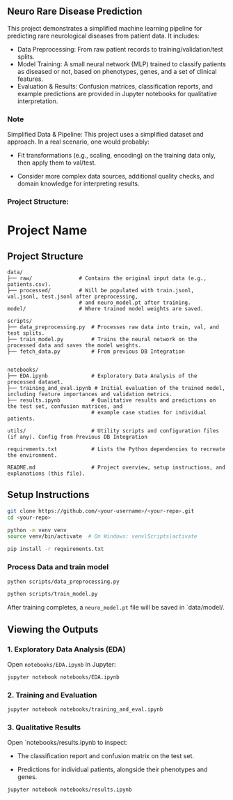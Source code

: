 ## Neuro Rare Disease Prediction 

This project demonstrates a simplified machine learning pipeline for predicting rare neurological diseases from patient data. It includes:

- Data Preprocessing: From raw patient records to training/validation/test splits.
- Model Training: A small neural network (MLP) trained to classify patients as diseased or not, based on phenotypes, genes, and a set of clinical features.
- Evaluation & Results: Confusion matrices, classification reports, and example predictions are provided in Jupyter notebooks for qualitative interpretation.


### Note 

Simplified Data & Pipeline:
This project uses a simplified dataset and approach. In a real scenario, one would probably:

- Fit transformations (e.g., scaling, encoding) on the training data only, then apply them to val/test.

- Consider more complex data sources, additional quality checks, and domain knowledge for interpreting results.


### Project Structure:

# Project Name

## Project Structure

```text
data/
├── raw/               # Contains the original input data (e.g., patients.csv).
├── processed/         # Will be populated with train.jsonl, val.jsonl, test.jsonl after preprocessing,
                       # and neuro_model.pt after training.
model/                 # Where trained model weights are saved.

scripts/
├── data_preprocessing.py  # Processes raw data into train, val, and test splits.
├── train_model.py         # Trains the neural network on the processed data and saves the model weights.
├── fetch_data.py          # From previous DB Integration


notebooks/
├── EDA.ipynb              # Exploratory Data Analysis of the processed dataset.
├── training_and_eval.ipynb # Initial evaluation of the trained model, including feature importances and validation metrics.
├── results.ipynb          # Qualitative results and predictions on the test set, confusion matrices, and
                           # example case studies for individual patients.

utils/                     # Utility scripts and configuration files (if any). Config from Previous DB Integration

requirements.txt           # Lists the Python dependencies to recreate the environment.

README.md                  # Project overview, setup instructions, and explanations (this file).
```

## Setup Instructions


```bash
git clone https://github.com/<your-username>/<your-repo>.git
cd <your-repo>

python -m venv venv
source venv/bin/activate  # On Windows: venv\Scripts\activate

pip install -r requirements.txt
 ```
### Process Data and train model
```bash
python scripts/data_preprocessing.py

python scripts/train_model.py

```
After training completes, a `neuro_model.pt` file will be saved in `data/model/.

## Viewing the Outputs

### 1. Exploratory Data Analysis (EDA)
Open `notebooks/EDA.ipynb` in Jupyter:

```bash
jupyter notebook notebooks/EDA.ipynb
```
### 2. Training and Evaluation
```bash
jupyter notebook notebooks/training_and_eval.ipynb

```
### 3. Qualitative Results
Open `notebooks/results.ipynb to inspect:


- The classification report and confusion matrix on the test set. 

* Predictions for individual patients, alongside their phenotypes and genes.


```bash
jupyter notebook notebooks/results.ipynb

```


